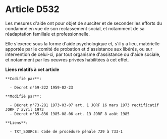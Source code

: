 # Article D532

Les mesures d'aide ont pour objet de susciter et de seconder les efforts du condamné en vue de son reclassement social, et
notamment de sa réadaptation familiale et professionnelle.

Elle s'exerce sous la forme d'aide psychologique et, s'il y a lieu, matérielle apportée par le comité de probation et
d'assistance aux libérés, ou sur intervention de celui-ci, par tout organisme d'assistance ou d'aide sociale, et notamment
par les oeuvres privées habilitées à cet effet.

**Liens relatifs à cet article**

	**Codifié par**:

	  - Décret n°59-322 1959-02-23

	**Modifié par**:

	  - Décret n°73-281 1973-03-07 art. 1 JORF 16 mars 1973 rectificatif JORF 7 avril 1973
	  - Décret n°85-836 1985-08-06 art. 13 JORF 8 août 1985

	**Liens**:

	  - TXT_SOURCE: Code de procédure pénale 729 à 733-1
